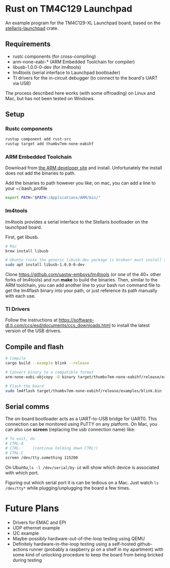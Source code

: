 # Rust on TM4C129 Launchpad

An example program for the TM4C129-XL Launchpad board, based on the [stellaris-launchpad](https://github.com/thejpster/stellaris-launchpad) crate.

## Requirements

* rustc components (for cross-compiling)
* arm-none-eabi-* (ARM Embedded Toolchain for compiler)
* libusb-1.0.0-0-dev (for lm4tools)
* lm4tools (serial interface to Launchpad bootloader)
* TI drivers for the in-circuit debugger (to connect to the board's UART via USB)

The process described here works (with some offroading) on Linux and Mac, but has not been tested on Windows.

## Setup

### Rustc components
```bash
rustup component add rust-src
rustup target add thumbv7em-none-eabihf
```

### ARM Embedded Toolchain
Download from [the ARM developer site](https://developer.arm.com/tools-and-software/open-source-software/developer-tools/gnu-toolchain/gnu-rm/downloads) and install. Unfortunately the install does not add the binaries to path.

Add the binaries to path however you like; on mac, you can add a line to your ~/.bash_profile
```bash
export PATH="$PATH:/Applications/ARM/bin/"
```

### lm4tools
lm4tools provides a serial interface to the Stellaris bootloader on the launchpad board.

First, get libusb.
```bash
# Mac
brew install libusb
```
```bash
# Ubuntu (note the generic libusb-dev package is broken! must install specific version)
sudo apt install libusb-1.0.0-0-dev
```

Clone https://github.com/uastw-embsys/lm4tools (or one of the 40+ other forks of lm4tools) and run **make** to build the binaries. Then, similar to the ARM toolchain, you can add another line to your bash run command file to get the lm4flash binary into your path, or just reference its path manually with each use.

### TI Drivers
Follow the instructions at https://software-dl.ti.com/ccs/esd/documents/ccs_downloads.html to install the latest version of the USB drivers.


## Compile and flash

```bash
# Compile
cargo build --example blink --release

# Convert binary to a compatible format
arm-none-eabi-objcopy -O binary target/thumbv7em-none-eabihf/release/examples/blink target/thumbv7em-none-eabihf/release/examples/blink.bin

# Flash the board
sudo lm4flash target/thumbv7em-none-eabihf/release/examples/blink.bin
```

## Serial comms

The on-board bootloader acts as a UART-to-USB bridge for UART0. This connection can be monitored using PuTTY on any platform. On Mac, you can also use **screen** (replacing the usb connection name) like:

```bash
# To exit, do
# CTRL-A
# CTRL-     (continue holding down CTRL!)
# CTRL-C
screen /dev/tty.something 115200
```

On Ubuntu,```ls -l /dev/serial/by-id``` will show which device is associated with which port.

Figuring out which serial port it is can be tedious on a Mac. Just watch ```ls /dev/tty*``` while plugging/unplugging the board a few times.

# Future Plans

* Drivers for EMAC and EPI
* UDP ethernet example
* I2C example
* Maybe-possibly hardware-out-of-the-loop testing using QEMU
* Definitely hardware-in-the-loop testing using a self-hosted github-actions runner (probably a raspberry pi on a shelf in my apartment) with some kind of unlocking procedure to keep the board from being bricked during testing
